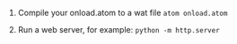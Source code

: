 1. Compile your onload.atom to a wat file `atom onload.atom`

2. Run a web server, for example: `python -m http.server`
